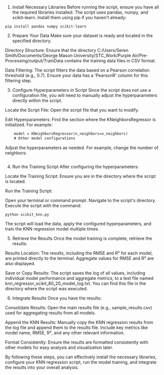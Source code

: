 1. Install Necessary Libraries
Before running the script, ensure you have all the required libraries installed. The script uses pandas, numpy, and scikit-learn. Install them using pip if you haven't already:

```
pip install pandas numpy scikit-learn
```

2. Prepare Your Data
Make sure your dataset is ready and located in the specified directory.

Directory Structure: Ensure that the directory C:/Users/Seren Smith/Documents/George Mason University/STC_Work/Purple Air/Pre-Processing/output/TrainData contains the training data files in CSV format.

Data Filtering: The script filters the data based on a Pearson correlation threshold (e.g., 0.7). Ensure your data has a 'PearsonR' column for this filtering step.

3. Configure Hyperparameters in Script
Since the script does not use a configuration file, you will need to manually adjust the hyperparameters directly within the script.

Locate the Script File: Open the script file that you want to modify.

Edit Hyperparameters: Find the section where the KNeighborsRegressor is initialized. For example:

```def train_model(X_train, y_train, X_test, y_test, n_neighbors):
    model = KNeighborsRegressor(n_neighbors=n_neighbors)
    # Other model configurations
```
Adjust the hyperparameters as needed. For example, change the number of neighbors:

```n_neighbors = 5  # Change this value as needed
```

4. Run the Training Script
After configuring the hyperparameters:

Locate the Training Script: Ensure you are in the directory where the script is located.

Run the Training Script:

Open your terminal or command prompt.
Navigate to the script's directory.
Execute the script with the command:
```
python scikit_knn.py
```

The script will load the data, apply the configured hyperparameters, and train the KNN regression model multiple times.

5. Retrieve the Results
Once the model training is complete, retrieve the results:

Results Location: The results, including the RMSE and R² for each model, are printed directly to the terminal. Aggregate values for RMSE and R² are also displayed.

Save or Copy Results: The script saves the log of all values, including individual model performance and aggregate metrics, to a text file named knn_regressor_scikit_80_20_model_log.txt. You can find this file in the directory where the script was executed.

6. Integrate Results
Once you have the results:

Consolidate Results: Open the main results file (e.g., sample_results.csv) used for aggregating results from all models.

Append the KNN Results: Manually copy the KNN regression results from the log file and append them to the results file. Include key metrics like model name, RMSE, R², and any other relevant information.

Format Consistently: Ensure the results are formatted consistently with other models for easy analysis and visualization later.

By following these steps, you can effectively install the necessary libraries, configure your KNN regression script, run the model training, and integrate the results into your overall analysis.
